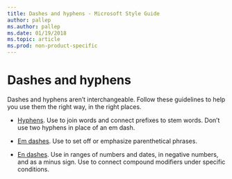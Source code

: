 ```yaml
---
title: Dashes and hyphens - Microsoft Style Guide
author: pallep
ms.author: pallep
ms.date: 01/19/2018
ms.topic: article
ms.prod: non-product-specific
---
```


# Dashes and hyphens

Dashes and hyphens aren’t interchangeable. Follow these guidelines to help you use them the right way, in the right places.

  - [Hyphens](~/punctuation/dashes-hyphens/hyphens.md). Use to join words and connect prefixes to stem words. Don’t use two hyphens in place of an em dash.  
  
  - [Em dashes](~/punctuation/dashes-hyphens/emes.md). Use to set off or emphasize parenthetical phrases.  
  
  - [En dashes](~/punctuation/dashes-hyphens/enes.md).
    Use in ranges of numbers and dates, in negative numbers, and as a minus
    sign. Use to connect compound modifiers under specific conditions.
